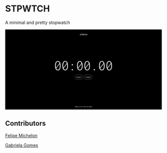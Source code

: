 # STPWTCH

A minimal and pretty stopwatch

![STPWTCH home page](sample.png)
## Contributors

[Felipe Michelon](https://github.com/felipe-michelon)

[Gabriela Gomes](https://www.linkedin.com/in/gabrielagvieira/)